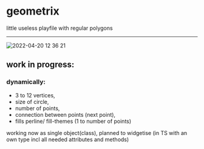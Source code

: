 # geometrix
little useless playfile with regular polygons
___
![2022-04-20 12 36 21](https://user-images.githubusercontent.com/67426447/164214924-8a885771-38a9-4c41-a00b-df79f5a753b7.gif)

## work in progress:


### dynamically:
* 3 to 12 vertices,
* size of circle,
* number of points,
* connection between points (next point),
* fills perline/ fill-themes (1 to number of points)

working now as single object(class), planned to widgetise
(in TS with an own type incl all needed attributes and methods)

